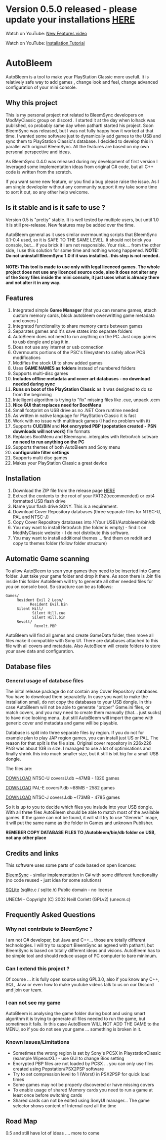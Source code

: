 # Version 0.5.0 released - please update your installations [HERE](https://github.com/screemerpl/cbleemsync/releases)

Watch on YouTube: [New Features video](https://www.youtube.com/watch?v=NMf_CZsSLJ0)

Watch on YouTube: [Installation Tutorial](https://youtu.be/QRocmHUuc20) 

# AutoBleem 
AutoBleem is a tool to make your PlayStation Classic more usefull.
It is relatively safe way to add games , change look and feel, change advanced configuration of your mini console.

     
## Why this project

This is my personal project not related to BleemSync developers on ModMyClassic group on discord . I started it at the day when lolhack was published, so probably same day when pathartl started his project. Soon BleemSync was released, but I was not fully happy how it worked at that time. I wanted some software just to dynamically add  games to the USB and sync them to PlayStation Classic's database. I decided to develop this in parallel with original BleemSync. All the features are based on my own personal perspective and ideas.

As BleemSync 0.4.0 was released during my development of first version I leveraged some implementation ideas from original C# code, but all C++ code is written from the scratch.

If you want some new feature, or you find a bug please raise the issue. As I am single developler without any community support it my take some time to sort it out, so any other help welcome. 

## Is it stable and is it safe to use ?
Version 0.5 is "pretty" stable. It is well tested by multiple users, but until 1.0 it is still pre-release. New features may be added over the time.

AutoBleem general as it uses similar overmounting scripts that BleemSync 0.1-0.4 used, so it is SAFE TO THE SAME LEVEL. It should not brick you console, but... if you brick it I am not responsible. Your risk.... from the other side, I use this solution for some time and nothing wrong happened. **NOTE: Do not uninstall BleemSync 1.0 if it was installed.. this step is not needed.**

#### NOTE: This tool is made to use only with legal licenced games. The whole project does not use any licenced source code, also it does not alter any of the Sony files inside the mini console, it just uses what is already there and not alter it in any way.

## Features 

1. Integrated simple **Game Manager** (that you can rename games, attach custom memory cards, block autobleem owerwritting game metadata and covers )
1. Integrated functionality to share memory cards between games
1. Separates games and it's save states into separate folders
1. AutoBleem does not need to run anything on the PC. Just copy games to usb dongle and plug it in. 
1. Does not use any internet or usb connection 
1. Overmounts portions of the PSC's filesystem to safely allow PCS modifications
1. Modifies the stock UI to show added games
1. Uses **GAME NAMES as folders** instead of numbered folders
1. Supports multi-disc games
1. **Includes offline metadata and cover art databases - no download needed during sync**
1. **Runs on boot of the PlayStation Classic** as it was designed to do so from the beginning
1. Intelligent algorithm is trying to "fix" missing files like .cue, unpack .ecm 
1. **Nice GUI that replaces need for BootMenu**
1. Small footprint on USB drive as no .NET Core runtime needed
1. As written in native language for PlayStation Classic it is fast
1. Work with no issue with multitrack games (I had no problem with it)
1. Supports **CUE/BIN** and **Not encrypted PBP (popstation created - PSN downloads will not work)** file formats
1. Replaces BootMenu and Bleemsync..intergates with RetroArch sotware **no need to run anything on the PC**
1. Supports themes of both AutoBleem and Sony menu
1. **configurable filter settings**
1. Supports multi disc games
1. Makes your PlayStation Classic a great device

## Installation

1. Download the ZIP file from the release page [HERE](https://github.com/screemerpl/cbleemsync/releases/download/0.5/autobleem-v0.5.0.zip)
1. Extract the contents to the root of your FAT32(recommended) or ext4 formatted USB flash drive
1. Name your flash drive SONY. This is a requirement.
1. Download Cover Repository databases (three separate files for NTSC-U, PAL and NTSC-J)
1. Copy Cover Repository databases into /{Your USB}/Autobleem/bin/db
1. You may want to install RetroArch (the folder is empty) - find it on ModMyClassic website - I do not distribute this software.
1. You may want to install additional themes ... find them on reddit and copy to themes folder (follow folder structure)

## Automatic Game scanning

To allow AutoBleem to scan your games they need to be inserted into Game folder. Just take your game folder and drop it there. As soon there is .bin file inside this folder AutoBleem will try to generate all other needed files for you on console boot. So structure can be as follows:

```
Games/
     Resident Evil 2 Leon/
           Resident Evil.bin
     Silent Hill/
            Silent Hill.cue
            Silent Hill.bin
     Revolt/
             Revolt.PBP
```
AutoBleem will  find all games and create GameData folder, then move all files make it compatible with Sony UI. There are databases attached to this file with all covers and metadata. Also AutoBleem will create folders to store your save data and configuration.

## Database files

### General usage of database files

The inital release package do not contain any Cover Repository databases. You have to download them separatelly.  In case you want to make the installation small, do not copy the databases to your USB dongle. In this case AutoBleem will not be able to generate "proper" Game.ini files, or match covers, and you may need to create them manually (that... just sucks) to have nice looking menu...but still AutoBleem will import the game with generic cover and metadata and game will be playable.

Database is split into three separate files by region. If you do not for example plan to play JAP region games, you can install just US or PAL. The reason for that split is the file size. Original cover repository in 226x226 PNG was about 1GB in size. I managed to use a lot of optimisations and finally shrink this into much smaller size, but it still is bit big for a small USB dongle. 

The files are:

[DOWNLOAD](https://github.com/screemerpl/cbleemsync/releases/download/v0.5/coversU.db) NTSC-U coversU.db  ~47MB  - 1320 games

[DOWNLOAD](https://github.com/screemerpl/cbleemsync/releases/download/v0.5/coversP.db) PAL-E  coversP.db  ~88MB  - 2582 games

[DOWNLOAD](https://github.com/screemerpl/cbleemsync/releases/download/v0.5/coversJ.db) NTSC-J coversJ.db ~173MB  - 4785 games

So it is up to you to decide which files you inslude into your USB dongle. With all three files AutoBleem should be able to match most of the available games. If the game can not be found, it will still try to use "Generic" image, it will put the same name as the folder in Games and unknown Publisher.

**REMEBER COPY DATABASE FILES TO /Autobleem/bin/db folder on USB, not any other place**

## Credits and links 

This software uses some parts of code based on open licences:

[BleemSync](https://github.com/pathartl/BleemSync) - similar implementation in C# with some different functionality (no code reused - just idea for some solutions)

[SQLite](https://www.sqlite.org/index.html) (sqlite.c / sqlite.h) Public domain - no license

UNECM - Copyright (C) 2002 Neill Corlett (GPLv2) (unecm.c)

## Frequently Asked Questions
### Why not contribute to BleemSync ?

I am not C# developer, but Java and C++... those are totally different technologies. I will try to support BleemSync as agreed with pathartl, but BleemSync is based on totally different ideas and visions. AutoBleem has to be simple tool and should reduce usage of PC computer to bare minimum.

### Can I extend this project ? 
Of course ... it is fully open source using GPL3.0, also if you know any C++, SQL, Java or even how to make youtube videos talk to us on our Discord and join our team.

### I can not see my game
AutoBleem is analysing the game folder during boot and using smart algorithm it is trying to generate all files needed to run the game, but sometimes it fails. In this case AutoBleem WILL NOT ADD THE GAME to the MENU, so if you do not see your game ... something is broken in it.

### Known Issues/Limitations
- Sometimes the wrong region is set by Sony's PCSX in PlaystationClassic (example WipeoutXL) - use GUI to change Bios setting 
- Encrypted PBP files are not loaded by PCSX ... you can only use files created using Popstation/PSX2PSP software
- Try to set compression level to 1 (Worst) in PSX2PSP for quick load times
- Some games may not be properly discovered or have missing covers
- To enable usage of shared Memory cards you need to run a game at least once before switching cards
- Shared cards can not be edited using SonyUI manager... The game selector shows content of Internal card all the time


## Road Map
     
0.5 and still have lot of ideas .... more to come

